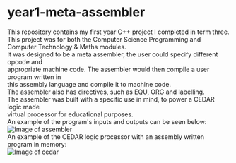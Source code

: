 # year1-meta-assembler
This repository contains my first year C++ project I completed in term three.  
This project was for both the Computer Science Programming and Computer Technology & Maths modules.  
It was designed to be a meta assembler, the user could specify different opcode and  
appropriate machine code. The assembler would then compile a user program written in  
this assembly language and compile it to machine code.  
The assembler also has directives, such as EQU, ORG and labelling.  
The assembler was built with a specific use in mind, to power a CEDAR logic made  
virtual processor for educational purposes.  
An example of the program's inputs and outputs can be seen below:  
![Image of assembler](https://tommygod3.github.io/pics/assembler.png)  
An example of the CEDAR logic processor with an assembly written program in memory:  
![Image of cedar](https://tommygod3.github.io/pics/cedar.png)  
